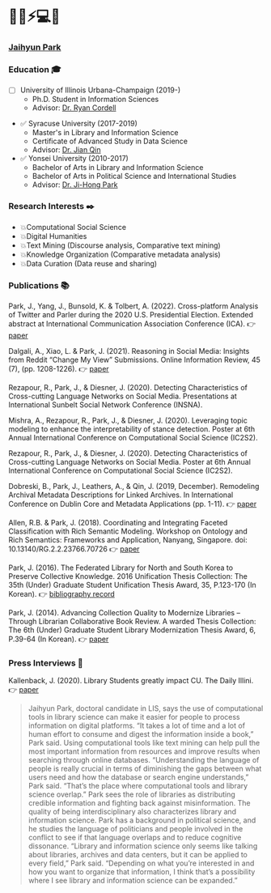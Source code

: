 # 📖📰⚡💻📂


### [**Jaihyun Park**](https://ischool.illinois.edu/people/jaihyun-park) 

### Education 🎓

- [ ] University of Illinois Urbana-Champaign (2019-)
  - Ph.D. Student in Information Sciences
  - Advisor: [Dr. Ryan Cordell](https://ischool.illinois.edu/people/ryan-cordell)  
- ✅ Syracuse University (2017-2019)
  - Master's in Library and Information Science
  - Certificate of Advanced Study in Data Science  
  - Advisor: [Dr. Jian Qin](https://ischool.syr.edu/jian-qin/)
- ✅ Yonsei University (2010-2017)
  - Bachelor of Arts in Library and Information Science 
  - Bachelor of Arts in Political Science and International Studies 
  - Advisor: [Dr. Ji-Hong Park](https://devcms.yonsei.ac.kr/faculty/name_search.do?mode=view&userId=FHFpbXKRXex%2BGHLRSDmrWg%3D%3D&sosokcd=0000131)

### Research Interests ✒️
- 💥Computational Social Science
- 💥Digital Humanities
- 💥Text Mining (Discourse analysis, Comparative text mining)
- 💥Knowledge Organization (Comparative metadata analysis)
- 💥Data Curation (Data reuse and sharing)

### Publications 📚

Park, J., Yang, J., Bunsold, K. & Tolbert, A. (2022). Cross-platform Analysis of Twitter and Parler during the 2020 U.S. Presidential Election. Extended abstract at International Communication Association Conference (ICA). 👉 [paper](https://www.ideals.illinois.edu/handle/2142/113362)

Dalgali, A., Xiao, L. & Park, J. (2021). Reasoning in Social Media: Insights from Reddit “Change My View” Submissions. Online Information Review, 45 (7), (pp. 1208-1226). 👉 [paper](https://www.emerald.com/insight/content/doi/10.1108/OIR-08-2020-0330/full/html?utm_source=rss&utm_medium=feed&utm_campaign=rss_journalLatest)

Rezapour, R., Park, J., & Diesner, J. (2020). Detecting Characteristics of Cross-cutting Language Networks 
on Social Media. Presentations at International Sunbelt Social Network Conference (INSNA). 

Mishra, A., Rezapour, R., Park, J., & Diesner, J. (2020). Leveraging topic modeling to enhance the interpretability of stance 
detection. Poster at 6th Annual International Conference on Computational Social Science (IC2S2). 

Rezapour, R., Park, J., & Diesner, J. (2020). Detecting Characteristics of Cross-cutting Language Networks on Social Media. 
Poster at 6th Annual International Conference on Computational Social Science (IC2S2). 

Dobreski, B., Park, J., Leathers, A., & Qin, J. (2019, December). Remodeling Archival Metadata Descriptions for Linked Archives. In International Conference on Dublin Core and Metadata Applications (pp. 1-11). 👉 [paper](https://dcpapers.dublincore.org/pubs/article/view/4223/)

Allen, R.B. & Park, J. (2018). Coordinating and Integrating Faceted Classification with Rich Semantic Modeling. Workshop on Ontology and Rich Semantics: Frameworks and Application, Nanyang, Singapore. doi: 10.13140/RG.2.2.23766.70726 👉 [paper](https://arxiv.org/abs/1809.09548)

Park, J. (2016). The Federated Library for North and South Korea to Preserve Collective Knowledge. 2016 Unification Thesis Collection: The 35th (Under) Graduate Student Unification Thesis Award, 35, P.123-170 (In Korean). 👉 [bibliography record](https://library.yonsei.ac.kr/search/detail/CAT000001834476?briefLink=/main/searchBrief?q=%EC%A0%9C+35%ED%9A%8C+%ED%86%B5%EC%9D%BC%EA%B5%90%EC%9C%A1%EC%9B%90+%ED%86%B5%EC%9D%BC+%EB%85%BC%EB%AC%B8)

Park, J. (2014). Advancing Collection Quality to Modernize Libraries – Through Librarian Collaborative Book Review. A warded Thesis Collection: The 6th (Under) Graduate Student Library Modernization Thesis Award, 6, P.39-64 (In Korean). 👉 [paper](http://www.oak.go.kr/nl-ir/handle/2020.oak/304)

### Press Interviews 🎤

Kallenback, J. (2020). Library Students greatly impact CU. The Daily Illini. 👉 [paper](https://dailyillini.com/features/2020/11/11/library-students-greatly-impact-cu/)

> Jaihyun Park, doctoral candidate in LIS, says the use of computational tools in library science can make it easier for people to process information on digital platforms. “It takes a lot of time and a lot of human effort to consume and digest the information inside a book,” Park said. Using computational tools like text mining can help pull the most important information from resources and improve results when searching through online databases. “Understanding the language of people is really crucial in terms of diminishing the gaps between what users need and how the database or search engine understands,” Park said. “That’s the place where computational tools and library science overlap.” Park sees the role of libraries as distributing credible information and fighting back against misinformation. The quality of being interdisciplinary also characterizes library and information science. Park has a background in political science, and he studies the language of politicians and people involved in the conflict to see if that language overlaps and to reduce cognitive dissonance. “Library and information science only seems like talking about libraries, archives and data centers, but it can be applied to every field,” Park said. “Depending on what you’re interested in and how you want to organize that information, I think that’s a possibility where I see library and information science can be expanded.”
